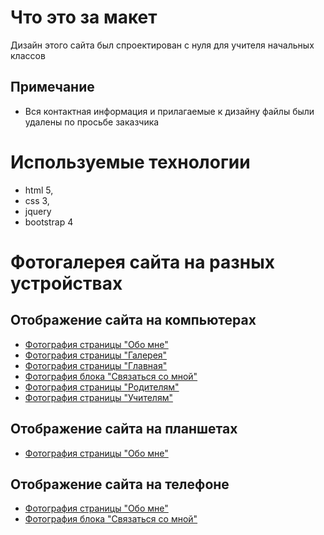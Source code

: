 # Что это за макет
Дизайн этого сайта был спроектирован с нуля для учителя начальных классов
## Примечание
* Вся контактная информация и прилагаемые к дизайну файлы были удалены по просьбе заказчика

# Используемые технологии
* html 5,
* css 3,
* jquery
* bootstrap 4

# Фотогалерея сайта на разных устройствах
## Отображение сайта на компьютерах
* [Фотография страницы "Обо мне"](https://disk.yandex.ru/i/d5MHMl_IwHsHfQ)
* [Фотография страницы "Галерея"](https://disk.yandex.ru/i/-YvxfHpLY2KdzQ)
* [Фотография страницы "Главная"](https://disk.yandex.ru/i/UUuS-gWr5e8x-w)
* [Фотография блока "Связаться со мной"](https://disk.yandex.ru/i/t_Mns6PMhBLdtQ)
* [Фотография страницы "Родителям"](https://disk.yandex.ru/i/8OKCe-D-jewDLQ)
* [Фотография страницы "Учителям"](https://disk.yandex.ru/i/gl2KpUM0antlTQ)
## Отображение сайта на планшетах
* [Фотография страницы "Обо мне"](https://disk.yandex.ru/i/Oqx4Y6LGsEVOQQ)
## Отображение сайта на телефоне
* [Фотография страницы "Обо мне"](https://disk.yandex.ru/i/7jaZZtrw6fw9lw)
* [Фотография блока "Связаться со мной"](https://disk.yandex.ru/i/RMjPphaSpuWjUA)

